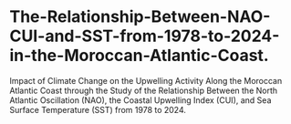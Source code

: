 # The-Relationship-Between-NAO-CUI-and-SST-from-1978-to-2024-in-the-Moroccan-Atlantic-Coast.
Impact of Climate Change on the  Upwelling Activity Along the Moroccan Atlantic Coast through the Study of the  Relationship Between the North Atlantic Oscillation (NAO), the Coastal Upwelling  Index (CUI), and Sea Surface Temperature (SST) from 1978 to 2024.
